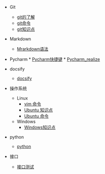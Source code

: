 <!-- _sidebar.md -->
  * Git
    * [git的了解](./Git/git%E7%9A%84%E4%BA%86%E8%A7%A3.md)<!--注意这里是相对路径-->
    * [git命令](./Git/git%E5%91%BD%E4%BB%A4.md)
    * [git知识点](./Git/git%E7%9F%A5%E8%AF%86%E7%82%B9.md)
  
  
  * Markdown
    * [Mrarkdown语法](./Markdown/markdown.md)
  
  
   * Pycharm
    * [Pycharm快捷键](./Pycharm/Pycharm%E5%BF%AB%E6%8D%B7%E9%94%AE.md)
    * [Pycharm_realize](./Pycharm/pycharm_realize.md)
  
  
  * docsify
    * [docsify](./docisfy/docsify.md)
  
  
  
  * 操作系统
    * Linux
      * [vim 命令](./%E6%93%8D%E4%BD%9C%E7%B3%BB%E7%BB%9F/Liunx%E6%93%8D%E4%BD%9C%E7%B3%BB%E7%BB%9F/vim%E5%91%BD%E4%BB%A4.md)
      * [Ubuntu 知识点](./%E6%93%8D%E4%BD%9C%E7%B3%BB%E7%BB%9F/Liunx%E6%93%8D%E4%BD%9C%E7%B3%BB%E7%BB%9F/Ubuntu%E7%9F%A5%E8%AF%86%E7%82%B9.md)
      * [Ubuntu 命令](./%E6%93%8D%E4%BD%9C%E7%B3%BB%E7%BB%9F/Liunx%E6%93%8D%E4%BD%9C%E7%B3%BB%E7%BB%9F/Ubuntu%E5%91%BD%E4%BB%A4.md)
    * Windows
      * [ Windows知识点](./%E6%93%8D%E4%BD%9C%E7%B3%BB%E7%BB%9F/Windows%E6%93%8D%E4%BD%9C%E7%B3%BB%E7%BB%9F/Windows%E7%9F%A5%E8%AF%86%E7%82%B9.md)
      


  * python
    * [python](./python/python.md)
  
  * 接口
    * [接口测试](./%E6%8E%A5%E5%8F%A3%E6%B5%8B%E8%AF%95/%E6%8E%A5%E5%8F%A3%E6%B5%8B%E8%AF%95.md)